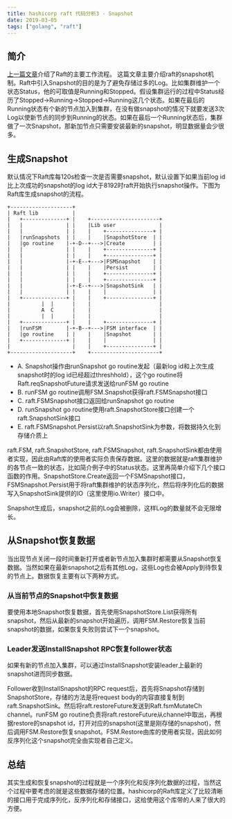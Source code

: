 ```yaml
---
title: hashicorp raft 代码分析3 - Snapshot
date: 2019-03-05
tags: ["golang", "raft"]
---
```


## 简介

[上一篇文章](/posts/raft2/)介绍了Raft的主要工作流程。
这篇文章主要介绍raft的snapshot机制。Raft中引入Snapshot的目的是为了避免存储过多的Log。比如集群维护一个状态Status，他的可取值是Running和Stopped。假设集群运行的过程中Status经历了Stopped->Running->Stopped->Running这几个状态。如果在最后的Running状态有个新的节点加入到集群，在没有做snapshot的情况下就要发送3次Log以使新节点的同步到Running的状态。如果在最后一个Running状态后，集群做了一次Snapshot，那新加节点只需要安装最新的snapshot，明显数据量会少很多。

## 生成Snapshot

默认情况下Raft库每120s检查一次是否需要snapshot，默认设置下如果当前log id比上次成功的snapshot的log id大于8192时raft开始执行snapshot操作。下图为Raft库生成snapshot的流程。
                                                                                                    
```
+--------------------+                                                                              
| Raft lib           |                                                                                       
|   +--------------+ |    +----------------------+
|   |              | |    |Lib user              |
|   |              | |    |    +---------------+ |
|   |runSnapshots  | |    |    |SnapshotStore  | |
|   |go routine    |-+-D--+--->|Create         | |
|   |              | |    |    +---------------+ |
|   |              | |    |    +---------------+ |
|   |              |-+-E--+--->|FSMSnapshot    | |
|   |              | |    |    |Persist        | |
|   |              | |    |    +---------------+ |
|   |              | |    |    +---------------+ |
|   |              |-+-E--+--->|SnapshotSink   | |
|   |              | |    |    |               | |
|   +--------------+ |    |    +---------------+ |
|          |  |      |    |                      |
|          A  C      |    |                      |
|          |  |      |    |                      |
|   +--------------+ |    |    +---------------+ |
|   |runFSM        |-+-B--+--->|FSM interface  | |
|   |go routine    | |    |    |Snapshot       | |
|   +--------------+ |    |    |               | |
|                    |    |    +---------------+ |
+--------------------+    +----------------------+
```

* A. Snapshot操作由runSnapshot go routine发起（最新log id和上次生成snapshot时的log id已经超过threshhold），这个go routine将Raft.reqSnapshotFuture请求发送给runFSM go routine
* B. runFSM go routine调用FSM.Snapshot获得raft.FSMSnapshot接口
* C. raft.FSMSnapshot接口返回给runSnapshot go routine
* D. runSnapshot go routine使用raft.SnapshotStore接口创建一个raft.SnapshotSink接口
* E. raft.FSMSnapshot.Persist以raft.SnapshotSink为参数，将数据持久化到存储介质上

raft.FSM, raft.SnapshotStore, raft.FSMSnapshot, raft.SnapshotSink都由使用者实现，因此由Raft库的使用者实际负责保存数据。这里的数据就是raft集群维护的各节点一致的状态，比如简介例子中的Status状态。这里再简单介绍下几个接口函数的作用。SnapshotStore.Create返回一个FSMSnapshot接口，FSMSnapshot.Persist用于将raft集群维护的状态序列化，然后将序列化后的数据写入SnapshotSink提供的IO（这里使用io.Writer）接口中。

Snapshot生成后，snapshot之前的Log会被删除，这样Log的数量就不会无限增长。

## 从Snapshot恢复数据

当出现节点关闭一段时间重新打开或者新节点加入集群时都需要从Snapshot恢复数据。当然如果在最新snapshot之后有其他Log，这些Log也会被Apply到待恢复的节点上。数据恢复主要有以下两种方式。

### 从当前节点的Snapshot中恢复数据

要使用本地Snapshot恢复数据，首先使用SnapshotStore.List获得所有snapshot，然后从最新的snapshot开始遍历，调用FSM.Restore恢复当前snapshot的数据，如果恢复失败则尝试下一个snapshot。

### Leader发送InstallSnapshot RPC恢复follower状态

如果有新的节点加入集群，可以通过InstallSnapshot安装leader上最新的snapshot进而同步数据。

Follower收到InstallSnapshot的RPC request后，首先将Snapshot存储到SnapshotStore，存储的方法是将request body的内容直接复制到raft.SnapshotSink。然后将raft.restoreFuture发送到Raft.fsmMutateCh channel。runFSM go routine负责将raft.restoreFuture从channel中取出，再根据restore的snapshot id，打开对应的snapshot(这里是刚存储的snapshot)，然后调用FSM.Restore恢复snapshot。FSM.Restore由库的使用者实现，因此如何反序列化这个snapshot完全由实现者自己定义。

## 总结

其实生成和恢复snapshot的过程就是一个序列化和反序列化数据的过程，当然这个过程中要考虑的就是这些数据存储的位置。hashicorp的Raft库定义了比较清晰的接口用于完成序列化，反序列化和存储接口，这给使用这个库带的人来了很大的方便。
